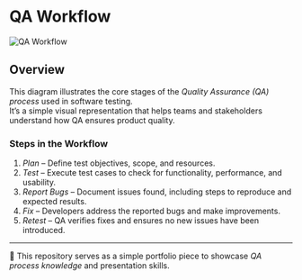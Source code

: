 # QA Workflow

![QA Workflow](A_flowchart_infographic_illustrates_the_Quality_As.png)

## Overview
This diagram illustrates the core stages of the *Quality Assurance (QA) process* used in software testing.  
It’s a simple visual representation that helps teams and stakeholders understand how QA ensures product quality.

### Steps in the Workflow
1. *Plan* – Define test objectives, scope, and resources.
2. *Test* – Execute test cases to check for functionality, performance, and usability.
3. *Report Bugs* – Document issues found, including steps to reproduce and expected results.
4. *Fix* – Developers address the reported bugs and make improvements.
5. *Retest* – QA verifies fixes and ensures no new issues have been introduced.

---

📌 This repository serves as a simple portfolio piece to showcase *QA process knowledge* and presentation skills.
